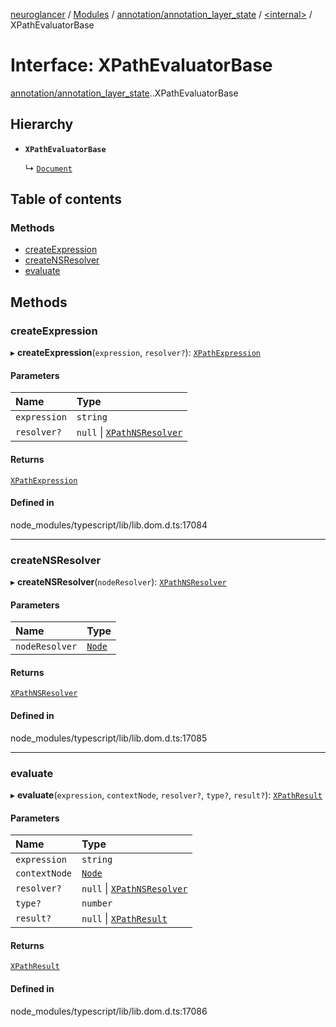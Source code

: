 [neuroglancer](../README.md) / [Modules](../modules.md) / [annotation/annotation\_layer\_state](../modules/annotation_annotation_layer_state.md) / [<internal\>](../modules/annotation_annotation_layer_state._internal_.md) / XPathEvaluatorBase

# Interface: XPathEvaluatorBase

[annotation/annotation_layer_state](../modules/annotation_annotation_layer_state.md).[<internal>](../modules/annotation_annotation_layer_state._internal_.md).XPathEvaluatorBase

## Hierarchy

- **`XPathEvaluatorBase`**

  ↳ [`Document`](annotation_annotation_layer_state._internal_.Document.md)

## Table of contents

### Methods

- [createExpression](annotation_annotation_layer_state._internal_.XPathEvaluatorBase.md#createexpression)
- [createNSResolver](annotation_annotation_layer_state._internal_.XPathEvaluatorBase.md#creatensresolver)
- [evaluate](annotation_annotation_layer_state._internal_.XPathEvaluatorBase.md#evaluate)

## Methods

### createExpression

▸ **createExpression**(`expression`, `resolver?`): [`XPathExpression`](../modules/annotation_annotation_layer_state._internal_.md#xpathexpression)

#### Parameters

| Name | Type |
| :------ | :------ |
| `expression` | `string` |
| `resolver?` | ``null`` \| [`XPathNSResolver`](../modules/annotation_annotation_layer_state._internal_.md#xpathnsresolver) |

#### Returns

[`XPathExpression`](../modules/annotation_annotation_layer_state._internal_.md#xpathexpression)

#### Defined in

node_modules/typescript/lib/lib.dom.d.ts:17084

___

### createNSResolver

▸ **createNSResolver**(`nodeResolver`): [`XPathNSResolver`](../modules/annotation_annotation_layer_state._internal_.md#xpathnsresolver)

#### Parameters

| Name | Type |
| :------ | :------ |
| `nodeResolver` | [`Node`](../modules/annotation_annotation_layer_state._internal_.md#node) |

#### Returns

[`XPathNSResolver`](../modules/annotation_annotation_layer_state._internal_.md#xpathnsresolver)

#### Defined in

node_modules/typescript/lib/lib.dom.d.ts:17085

___

### evaluate

▸ **evaluate**(`expression`, `contextNode`, `resolver?`, `type?`, `result?`): [`XPathResult`](../modules/annotation_annotation_layer_state._internal_.md#xpathresult)

#### Parameters

| Name | Type |
| :------ | :------ |
| `expression` | `string` |
| `contextNode` | [`Node`](../modules/annotation_annotation_layer_state._internal_.md#node) |
| `resolver?` | ``null`` \| [`XPathNSResolver`](../modules/annotation_annotation_layer_state._internal_.md#xpathnsresolver) |
| `type?` | `number` |
| `result?` | ``null`` \| [`XPathResult`](../modules/annotation_annotation_layer_state._internal_.md#xpathresult) |

#### Returns

[`XPathResult`](../modules/annotation_annotation_layer_state._internal_.md#xpathresult)

#### Defined in

node_modules/typescript/lib/lib.dom.d.ts:17086
